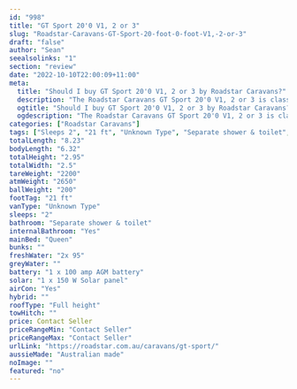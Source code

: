 ```yaml
---
id: "998"
title: "GT Sport 20'0 V1, 2 or 3"
slug: "Roadstar-Caravans-GT-Sport-20-foot-0-foot-V1,-2-or-3"
draft: "false"
author: "Sean"
seealsolinks: "1"
section: "review"
date: "2022-10-10T22:00:09+11:00"
meta:
  title: "Should I buy GT Sport 20'0 V1, 2 or 3 by Roadstar Caravans?"
  description: "The Roadstar Caravans GT Sport 20'0 V1, 2 or 3 is classed as Unknown Type, and sleeps 2 people. It is Australian made and comes in at 21 ft. It generally has Separate shower & toilet."
  ogtitle: "Should I buy GT Sport 20'0 V1, 2 or 3 by Roadstar Caravans?"
  ogdescription: "The Roadstar Caravans GT Sport 20'0 V1, 2 or 3 is classed as Unknown Type, and sleeps 2 people. It is Australian made and comes in at 21 ft. It generally has Separate shower & toilet."
categories: ["Roadstar Caravans"]
tags: ["Sleeps 2", "21 ft", "Unknown Type", "Separate shower & toilet", "Full height", "Price Unknown", "Australian made"]
totalLength: "8.23"
bodyLength: "6.32"
totalHeight: "2.95"
totalWidth: "2.5"
tareWeight: "2200"
atmWeight: "2650"
ballWeight: "200"
footTag: "21 ft"
vanType: "Unknown Type"
sleeps: "2"
bathroom: "Separate shower & toilet"
internalBathroom: "Yes"
mainBed: "Queen"
bunks: ""
freshWater: "2x 95"
greyWater: ""
battery: "1 x 100 amp AGM battery"
solar: "1 x 150 W Solar panel"
airCon: "Yes"
hybrid: ""
roofType: "Full height"
towHitch: ""
price: Contact Seller
priceRangeMin: "Contact Seller"
priceRangeMax: "Contact Seller"
urlLink: "https://roadstar.com.au/caravans/gt-sport/"
aussieMade: "Australian made"
noImage: ""
featured: "no"
---
```


